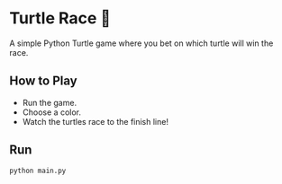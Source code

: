 # Turtle Race 🐢

A simple Python Turtle game where you bet on which turtle will win the race.

## How to Play
- Run the game.
- Choose a color.
- Watch the turtles race to the finish line!

## Run
```bash
python main.py

